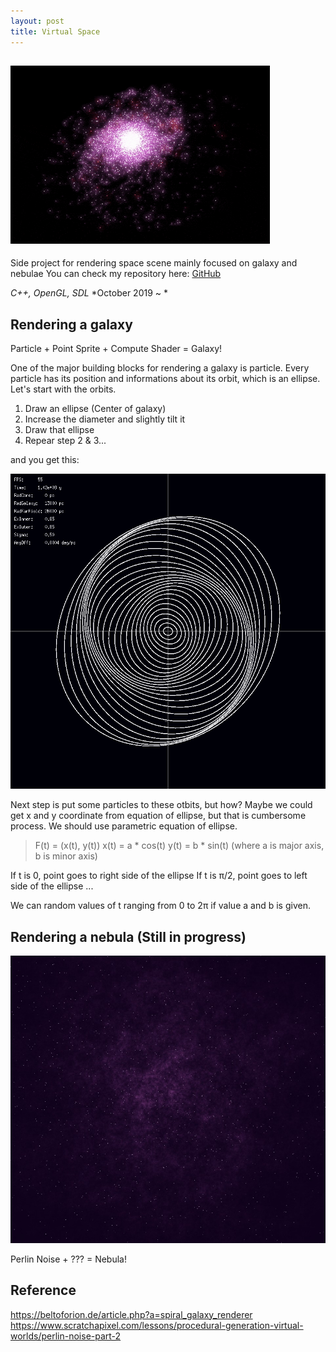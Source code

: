 ```yaml
---
layout: post
title: Virtual Space
---
```


<head>
  <!-- Place your kit's code here -->
  <script src="https://kit.fontawesome.com/de7d103504.js" crossorigin="anonymous"></script>
</head>

![Galaxy](/assets/Galaxy.gif)
-----

Side project for rendering space scene mainly focused on galaxy and nebulae
You can check my repository here: <i class="fab fa-github"></i>[GitHub](https://github.com/jooho556/Virtual-Space)

*C++, OpenGL, SDL*
*October 2019 ~ *

## Rendering a galaxy

<div class="message">
  Particle + Point Sprite + Compute Shader = Galaxy!
</div>

One of the major building blocks for rendering a galaxy is particle. Every particle has its position and informations about its orbit, which is an ellipse. Let's start with the orbits.

1. Draw an ellipse (Center of galaxy)
2. Increase the diameter and slightly tilt it
3. Draw that ellipse
4. Repear step 2 & 3...

and you get this:

![Orbits](/assets/Orbits.png)

Next step is put some particles to these otbits, but how? Maybe we could get x and y coordinate from equation of ellipse, but that is cumbersome process. We should use parametric equation of ellipse.

>F(t) = (x(t), y(t))
>x(t) = a * cos(t)
>y(t) = b * sin(t)
>(where a is major axis, b is minor axis)

If t is 0, point goes to right side of the ellipse
If t is π/2, point goes to left side of the ellipse
...

We can random values of t ranging from 0 to 2π if value a and b is given.

## Rendering a nebula (Still in progress)

![Nebula](/assets/Nebula.jpg)

<div class="message">
  Perlin Noise + ??? = Nebula!
</div>

## Reference
https://beltoforion.de/article.php?a=spiral_galaxy_renderer
https://www.scratchapixel.com/lessons/procedural-generation-virtual-worlds/perlin-noise-part-2
